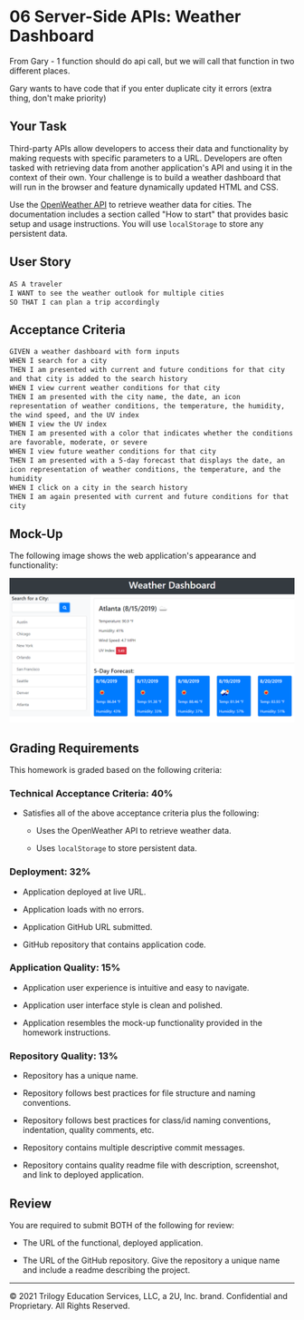 # 06 Server-Side APIs: Weather Dashboard

From Gary - 1 function should do api call, but we will call that function in two different places.

Gary wants to have code that if you enter duplicate city it errors (extra thing, don't make priority)

## Your Task

Third-party APIs allow developers to access their data and functionality by making requests with specific parameters to a URL. Developers are often tasked with retrieving data from another application's API and using it in the context of their own. Your challenge is to build a weather dashboard that will run in the browser and feature dynamically updated HTML and CSS.

Use the [OpenWeather API](https://openweathermap.org/api) to retrieve weather data for cities. The documentation includes a section called "How to start" that provides basic setup and usage instructions. You will use `localStorage` to store any persistent data.

## User Story

```
AS A traveler
I WANT to see the weather outlook for multiple cities
SO THAT I can plan a trip accordingly
```

## Acceptance Criteria

```
GIVEN a weather dashboard with form inputs
WHEN I search for a city
THEN I am presented with current and future conditions for that city and that city is added to the search history
WHEN I view current weather conditions for that city
THEN I am presented with the city name, the date, an icon representation of weather conditions, the temperature, the humidity, the wind speed, and the UV index
WHEN I view the UV index
THEN I am presented with a color that indicates whether the conditions are favorable, moderate, or severe
WHEN I view future weather conditions for that city
THEN I am presented with a 5-day forecast that displays the date, an icon representation of weather conditions, the temperature, and the humidity
WHEN I click on a city in the search history
THEN I am again presented with current and future conditions for that city
```

## Mock-Up

The following image shows the web application's appearance and functionality:

![The weather app includes a search option, a list of cities, and a five-day forecast and current weather conditions for Atlanta.](06-server-side-apis-homework-demo.png)

## Grading Requirements

This homework is graded based on the following criteria:

### Technical Acceptance Criteria: 40%

-    Satisfies all of the above acceptance criteria plus the following:

     -    Uses the OpenWeather API to retrieve weather data.

     -    Uses `localStorage` to store persistent data.

### Deployment: 32%

-    Application deployed at live URL.

-    Application loads with no errors.

-    Application GitHub URL submitted.

-    GitHub repository that contains application code.

### Application Quality: 15%

-    Application user experience is intuitive and easy to navigate.

-    Application user interface style is clean and polished.

-    Application resembles the mock-up functionality provided in the homework instructions.

### Repository Quality: 13%

-    Repository has a unique name.

-    Repository follows best practices for file structure and naming conventions.

-    Repository follows best practices for class/id naming conventions, indentation, quality comments, etc.

-    Repository contains multiple descriptive commit messages.

-    Repository contains quality readme file with description, screenshot, and link to deployed application.

## Review

You are required to submit BOTH of the following for review:

-    The URL of the functional, deployed application.

-    The URL of the GitHub repository. Give the repository a unique name and include a readme describing the project.

---

© 2021 Trilogy Education Services, LLC, a 2U, Inc. brand. Confidential and Proprietary. All Rights Reserved.
